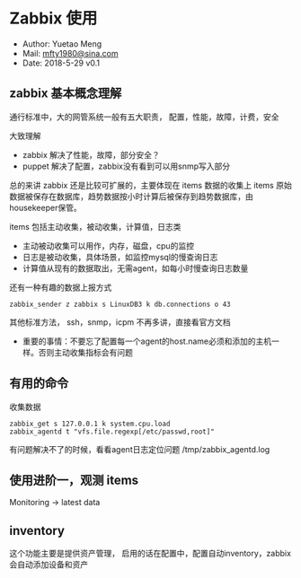 # Zabbix 使用

- Author: Yuetao Meng
- Mail: mfty1980@sina.com
- Date: 2018-5-29 v0.1


## zabbix 基本概念理解

通行标准中，大的网管系统一般有五大职责， 配置，性能，故障，计费，安全

大致理解
- zabbix 解决了性能，故障，部分安全？
- puppet 解决了配置，zabbix没有看到可以用snmp写入部分

总的来讲 zabbix 还是比较可扩展的，主要体现在 items 数据的收集上
items 原始数据被保存在数据库，趋势数据按小时计算后被保存到趋势数据库，由housekeeper保管。




items  包括主动收集，被动收集，计算值，日志类

- 主动被动收集可以用作，内存，磁盘，cpu的监控
- 日志是被动收集，具体场景，如监控mysql的慢查询日志
- 计算值从现有的数据取出，无需agent，如每小时慢查询日志数量


还有一种有趣的数据上报方式

```
zabbix_sender ­z zabbix ­s LinuxDB3 ­k db.connections ­o 43
```
其他标准方法， ssh，snmp，icpm 不再多讲，直接看官方文档

- 重要的事情：不要忘了配置每一个agent的host.name必须和添加的主机一样。否则主动收集指标会有问题


## 有用的命令

收集数据

```
zabbix_get ­s 127.0.0.1 ­k system.cpu.load
zabbix_agentd ­t "vfs.file.regexp[/etc/passwd,root]"
```

有问题解决不了的时候，看看agent日志定位问题
/tmp/zabbix_agentd.log




## 使用进阶一，观测 items

Monitoring -> latest data


## inventory

这个功能主要是提供资产管理，
启用的话在配置中，配置自动inventory，zabbix会自动添加设备和资产
